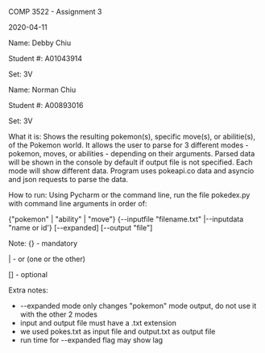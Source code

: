 COMP 3522 - Assignment 3

2020-04-11

Name: Debby Chiu

Student #: A01043914

Set: 3V

Name: Norman Chiu

Student #: A00893016

Set: 3V

What it is: Shows the resulting pokemon(s), specific move(s), or abilitie(s), of the Pokemon world. It allows the user to parse for 3 different modes - pokemon, moves, or abilities - depending on their arguments. Parsed data will be shown in the console by default if output file is not specified. Each mode will show different data. Program uses pokeapi.co data and asyncio and json requests to parse the data.

How to run: Using Pycharm or the command line, run the file pokedex.py with command line arguments in order of:

  {"pokemon" | "ability" | "move"} {--inputfile "filename.txt" |--inputdata "name or id'} [--expanded] [--output "file"]

Note:
{} - mandatory

| - or (one or the other)

[] - optional


Extra notes:
- --expanded mode only changes "pokemon" mode output, do not use it with the other 2 modes
- input and output file must have a .txt extension
- we used pokes.txt as input file and output.txt as output file
- run time for --expanded flag may show lag
